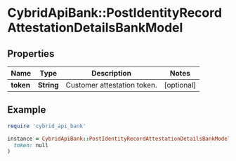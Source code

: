 # CybridApiBank::PostIdentityRecordAttestationDetailsBankModel

## Properties

| Name | Type | Description | Notes |
| ---- | ---- | ----------- | ----- |
| **token** | **String** | Customer attestation token. | [optional] |

## Example

```ruby
require 'cybrid_api_bank'

instance = CybridApiBank::PostIdentityRecordAttestationDetailsBankModel.new(
  token: null
)
```

